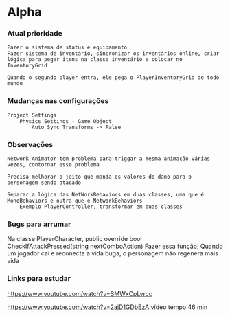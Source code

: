 # Alpha

### Atual prioridade
    Fazer o sistema de status e equipamento
    Fazer sistema de inventário, sincronizar os inventários online, criar lógica para pegar itens na classe inventário e colocar no InventoryGrid

    Quando o segundo player entra, ele pega o PlayerInventoryGrid de todo mundo

### Mudanças nas configurações
    Project Settings
        Physics Settings - Game Object
            Auto Sync Transforms -> False

### Observações

    Network Animator tem problema para triggar a mesma animação várias vezes, contornar esse problema

    Precisa melhorar o jeito que manda os valores do dano para o personagem sendo atacado

    Separar a lógica das NetWorkBehaviors em duas classes, uma que é MonoBehaviors e outra que é NetworkBehaviors
        Exemplo PlayerController, transformar em duas classes
    

### Bugs para arrumar

Na classe PlayerCharacter, 
public override bool CheckIfAttackPressed(string nextComboAction)
Fazer essa função;
Quando um jogador cai e reconecta a vida buga, o personagem não regenera mais vida


### Links para estudar
https://www.youtube.com/watch?v=SMWxCpLvrcc

https://www.youtube.com/watch?v=2ajD1GDbEzA vídeo tempo 46 min
